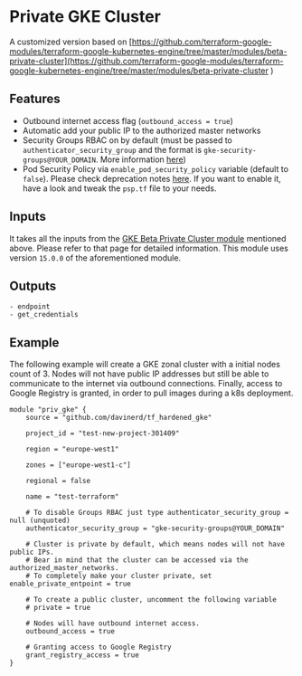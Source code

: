 # Private GKE Cluster
A customized version based on [https://github.com/terraform-google-modules/terraform-google-kubernetes-engine/tree/master/modules/beta-private-cluster](https://github.com/terraform-google-modules/terraform-google-kubernetes-engine/tree/master/modules/beta-private-cluster
)
## Features
- Outbound internet access flag (`outbound_access = true`)
- Automatic add your public IP to the authorized master networks
- Security Groups RBAC on by default (must be passed to `authenticator_security_group` and the format is `gke-security-groups@YOUR_DOMAIN`. More information [here](https://cloud.google.com/kubernetes-engine/docs/how-to/role-based-access-control#groups-setup-gsuite))
- Pod Security Policy via `enable_pod_security_policy` variable (default to `false`). Please check deprecation notes [here](https://kubernetes.io/blog/2021/04/06/podsecuritypolicy-deprecation-past-present-and-future/). If you want to enable it, have a look and tweak the `psp.tf` file to your needs.

## Inputs
It takes all the inputs from the [GKE Beta Private Cluster module](https://github.com/terraform-google-modules/terraform-google-kubernetes-engine/tree/master/modules/beta-private-cluster) mentioned above. Please refer to that page for detailed information.
This module uses version `15.0.0` of the aforementioned module.

## Outputs
```
- endpoint
- get_credentials
```

## Example
The following example will create a GKE zonal cluster with a initial nodes count of 3. Nodes will not have public IP addresses but still be able to communicate to the internet via outbound connections. Finally, access to Google Registry is granted, in order to pull images during a k8s deployment.

```
module "priv_gke" {
    source = "github.com/davinerd/tf_hardened_gke"

    project_id = "test-new-project-301409"

    region = "europe-west1"

    zones = ["europe-west1-c"]

    regional = false

    name = "test-terraform"

    # To disable Groups RBAC just type authenticator_security_group = null (unquoted)
    authenticator_security_group = "gke-security-groups@YOUR_DOMAIN"

    # Cluster is private by default, which means nodes will not have public IPs.
    # Bear in mind that the cluster can be accessed via the authorized_master_networks.
    # To completely make your cluster private, set enable_private_entpoint = true

    # To create a public cluster, uncomment the following variable
    # private = true

    # Nodes will have outbound internet access.
    outbound_access = true

    # Granting access to Google Registry
    grant_registry_access = true
}
```